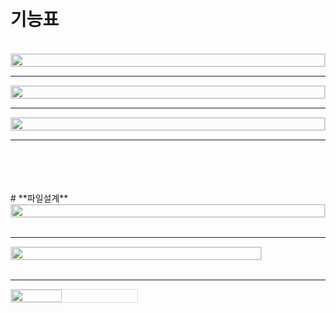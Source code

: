 <br/>
<br/>

# **기능표**

<br/>

<div style="display: flex; align-items: center;">
    <img src="https://github.com/jwgarde/hair_shop_project/assets/113418319/e356123a-d1bd-4dd2-a4d5-a6653731eefd" width="100%" style="max-width: 800px; border: 1px solid #ddd;">
</div>
<hr/>

<div style="display: flex; align-items: center;">
    <img src="https://github.com/jwgarde/hair_shop_project/assets/113418319/c393a6ba-4334-43e3-802f-1a2b97501a74" width="100%" style="max-width: 800px; border: 1px solid #ddd;">
</div>
<hr/>

<div style="display: flex; align-items: center;">
    <img src="https://github.com/jwgarde/hair_shop_project/assets/113418319/08c0e9e0-59e3-4682-bda5-8c11b8b99c6f" width="100%" style="max-width: 800px; border: 1px solid #ddd;">
</div>
<hr/>

<br/>
<br/>
<br/>
<br/>
# **파일설계**

<div style="display: flex; align-items: center;">
    <img src="https://github.com/jwgarde/hair_shop_project/assets/113418319/2dc2c777-326f-4fe8-b36e-e785e310b2c7" width="100%" style="max-width: 600px; border: 1px solid #ddd;">
</div>
<br/>
<hr/>

<div style="display: flex; align-items: center;">
    <img src="https://github.com/jwgarde/hair_shop_project/assets/113418319/81762a9d-1410-46fd-ba84-2440b3e8e8ed" width="100%" style="max-width: 400px; border: 1px solid #ddd;">
</div>
<br/>
<hr/>

<div style="display: flex; align-items: center;">
    <img src="https://github.com/jwgarde/hair_shop_project/assets/113418319/b083c420-d027-46a3-a2bc-c9812d17a40f" width="40%" style="max-width: 400px; border: 1px solid #ddd;">
</div>
<br/>
<br/>
